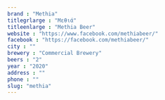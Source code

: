 ```yaml
---
brand : "Methia"
titlegrlarge : "Μεθιά"
titleenlarge : "Methia Beer"
website : "https://www.facebook.com/methiabeer/"
facebook : "https://facebook.com/methiabeer/"
city : ""
brewery : "Commercial Brewery"
beers : "2"
year : "2020"
address : ""
phone : ""
slug: "methia"
---
```

